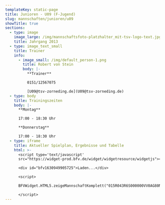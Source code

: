 ```yaml
---
templateKey: static-page
title: Junioren - U09 (F-Jugend)
slug: mannschaften/junioren/u09
showTitle: true
sections:
  - type: image
    image_large: /img/mannschaftsfoto-platzhalter_mit-tsv-logo-text.jpg
    title: Jahrgang 2013
  - type: image_text_small
    title: Trainer
    info:
      - image_small: /img/default_person-1.png
        title: Robert von Stein
        body: |-
          **Trainer**

          0151/12567075

          [U09@tsv-zorneding.de](U09@tsv-zorneding.de)
  - type: body
    title: Trainingszeiten
    body: |-
      **Montag**

      17:00 - 18:30 Uhr

      **Donnerstag**

      17:00 - 18:30 Uhr
  - type: iframe
    title: Aktueller Spielplan, Ergebnisse und Tabelle
    html: >-
      <script type='text/javascript'
      src="https://widget-prod.bfv.de/widget/widgetresource/widgetjs"></script>

      <div id="bfv1630949905725">Laden...</div>

      <script>

      BFVWidget.HTML5.zeigeMannschaftKomplett("015R043R6S000000VV0AG80NVTG5EUHD", "bfv1630949905725", { height: "799", width: "350", selectedTab:BFVWidget.HTML5.mannschaftTabs.spiele, colorResults: "undefined" , colorNav: "undefined" , colorClubName : "undefined" , backgroundNav: "undefined"});

      </script>
---
```

